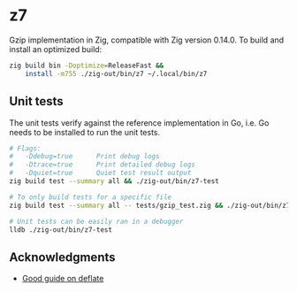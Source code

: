 # z7
Gzip implementation in Zig, compatible with Zig version 0.14.0.
To build and install an optimized build:

```bash
zig build bin -Doptimize=ReleaseFast && 
    install -m755 ./zig-out/bin/z7 ~/.local/bin/z7
```

## Unit tests
The unit tests verify against the reference implementation in Go, i.e.
Go needs to be installed to run the unit tests.

```bash
# Flags:
#   -Ddebug=true      Print debug logs
#   -Dtrace=true      Print detailed debug logs
#   -Dquiet=true      Quiet test result output
zig build test --summary all && ./zig-out/bin/z7-test

# To only build tests for a specific file
zig build test --summary all -- tests/gzip_test.zig && ./zig-out/bin/z7-test

# Unit tests can be easily ran in a debugger
lldb ./zig-out/bin/z7-test
```

## Acknowledgments
* [Good guide on deflate](https://www.youtube.com/watch?v=SJPvNi4HrWQ)

